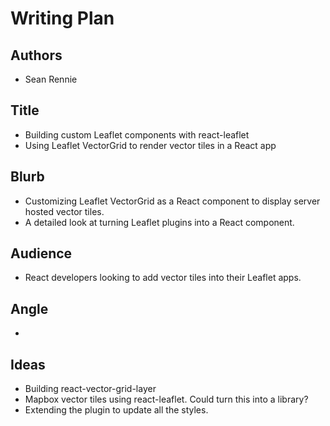# Writing Plan

## Authors

- Sean Rennie

## Title

- Building custom Leaflet components with react-leaflet
- Using Leaflet VectorGrid to render vector tiles in a React app

## Blurb

- Customizing Leaflet VectorGrid as a React component to display server hosted vector tiles.
- A detailed look at turning Leaflet plugins into a React component.

## Audience

- React developers looking to add vector tiles into their Leaflet apps.

## Angle

-

## Ideas

- Building react-vector-grid-layer
- Mapbox vector tiles using react-leaflet. Could turn this into a library?
- Extending the plugin to update all the styles.
